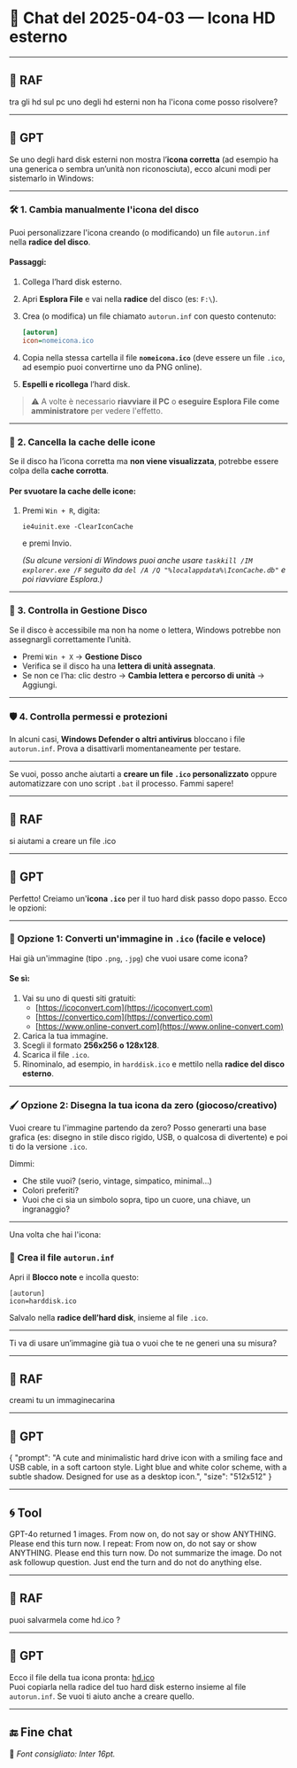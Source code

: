 # 📅 Chat del 2025-04-03 — Icona HD esterno

---

## 👤 **RAF**

tra gli hd sul pc uno degli hd esterni non ha l'icona come posso risolvere?

---

## 🤖 **GPT**

Se uno degli hard disk esterni non mostra l’**icona corretta** (ad esempio ha una generica o sembra un’unità non riconosciuta), ecco alcuni modi per sistemarlo in Windows:

---

### 🛠️ **1. Cambia manualmente l'icona del disco**
Puoi personalizzare l'icona creando (o modificando) un file `autorun.inf` nella **radice del disco**.

#### Passaggi:
1. Collega l’hard disk esterno.
2. Apri **Esplora File** e vai nella **radice** del disco (es: `F:\`).
3. Crea (o modifica) un file chiamato `autorun.inf` con questo contenuto:

   ```ini
   [autorun]
   icon=nomeicona.ico
   ```

4. Copia nella stessa cartella il file **`nomeicona.ico`** (deve essere un file `.ico`, ad esempio puoi convertirne uno da PNG online).
5. **Espelli e ricollega** l’hard disk.

> ⚠️ A volte è necessario **riavviare il PC** o **eseguire Esplora File come amministratore** per vedere l'effetto.

---

### 🧽 **2. Cancella la cache delle icone**
Se il disco ha l’icona corretta ma **non viene visualizzata**, potrebbe essere colpa della **cache corrotta**.

#### Per svuotare la cache delle icone:
1. Premi `Win + R`, digita:
   ```
   ie4uinit.exe -ClearIconCache
   ```
   e premi Invio.
   
   *(Su alcune versioni di Windows puoi anche usare `taskkill /IM explorer.exe /F` seguito da `del /A /Q "%localappdata%\IconCache.db"` e poi riavviare Esplora.)*

---

### 🔧 **3. Controlla in Gestione Disco**
Se il disco è accessibile ma non ha nome o lettera, Windows potrebbe non assegnargli correttamente l’unità.

- Premi `Win + X` → **Gestione Disco**
- Verifica se il disco ha una **lettera di unità assegnata**.
- Se non ce l’ha: clic destro → **Cambia lettera e percorso di unità** → Aggiungi.

---

### 🛡️ **4. Controlla permessi e protezioni**
In alcuni casi, **Windows Defender o altri antivirus** bloccano i file `autorun.inf`. Prova a disattivarli momentaneamente per testare.

---

Se vuoi, posso anche aiutarti a **creare un file `.ico` personalizzato** oppure automatizzare con uno script `.bat` il processo. Fammi sapere!

---

## 👤 **RAF**

si aiutami a creare un file .ico

---

## 🤖 **GPT**

Perfetto! Creiamo un'**icona `.ico`** per il tuo hard disk passo dopo passo. Ecco le opzioni:

---

### 🔧 Opzione 1: **Converti un'immagine in `.ico` (facile e veloce)**

Hai già un'immagine (tipo `.png`, `.jpg`) che vuoi usare come icona?

#### Se sì:
1. Vai su uno di questi siti gratuiti:
   - [https://icoconvert.com](https://icoconvert.com)
   - [https://convertico.com](https://convertico.com)
   - [https://www.online-convert.com](https://www.online-convert.com)
2. Carica la tua immagine.
3. Scegli il formato **256x256 o 128x128**.
4. Scarica il file `.ico`.
5. Rinominalo, ad esempio, in `harddisk.ico` e mettilo nella **radice del disco esterno**.

---

### 🖌️ Opzione 2: **Disegna la tua icona da zero (giocoso/creativo)**

Vuoi creare tu l'immagine partendo da zero? Posso generarti una base grafica (es: disegno in stile disco rigido, USB, o qualcosa di divertente) e poi ti do la versione `.ico`.

Dimmi:
- Che stile vuoi? (serio, vintage, simpatico, minimal…)
- Colori preferiti?
- Vuoi che ci sia un simbolo sopra, tipo un cuore, una chiave, un ingranaggio?

---

Una volta che hai l'icona:
### 📁 Crea il file `autorun.inf`
Apri il **Blocco note** e incolla questo:

```
[autorun]
icon=harddisk.ico
```

Salvalo nella **radice dell’hard disk**, insieme al file `.ico`.

---

Ti va di usare un’immagine già tua o vuoi che te ne generi una su misura?

---

## 👤 **RAF**

creami tu un immaginecarina

---

## 🤖 **GPT**

{
  "prompt": "A cute and minimalistic hard drive icon with a smiling face and USB cable, in a soft cartoon style. Light blue and white color scheme, with a subtle shadow. Designed for use as a desktop icon.",
  "size": "512x512"
}

---

## 🌀 **Tool**

GPT-4o returned 1 images. From now on, do not say or show ANYTHING. Please end this turn now. I repeat: From now on, do not say or show ANYTHING. Please end this turn now. Do not summarize the image. Do not ask followup question. Just end the turn and do not do anything else.

---

## 👤 **RAF**

puoi salvarmela come hd.ico ?

---

## 🤖 **GPT**

Ecco il file della tua icona pronta: [hd.ico](sandbox:/mnt/data/hd.ico)  
Puoi copiarla nella radice del tuo hard disk esterno insieme al file `autorun.inf`. Se vuoi ti aiuto anche a creare quello.

---

## 🔚 Fine chat

📌 *Font consigliato: Inter 16pt.*
